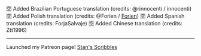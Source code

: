 🈳 Added Brazilian Portuguese translation (credits: @rinnocenti / innocenti)
🈳 Added Polish translation (credits: @Forien / [Forien](https://www.patreon.com/forien))
🈳 Added Spanish translation (credits: ForjaSalvaje)
🈳 Added Chinese translation (credits: Ztt1996)

---

Launched my Patreon page!
[Stan's Scribbles](https://www.patreon.com/stans_scribbles)
